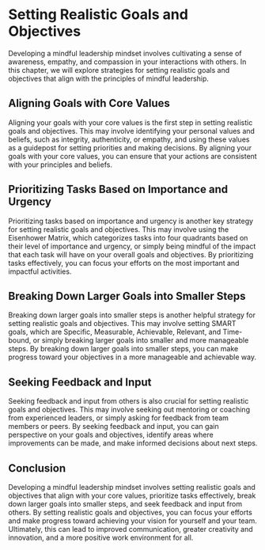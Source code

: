 Setting Realistic Goals and Objectives
==========================================================================================

Developing a mindful leadership mindset involves cultivating a sense of awareness, empathy, and compassion in your interactions with others. In this chapter, we will explore strategies for setting realistic goals and objectives that align with the principles of mindful leadership.

Aligning Goals with Core Values
-------------------------------

Aligning your goals with your core values is the first step in setting realistic goals and objectives. This may involve identifying your personal values and beliefs, such as integrity, authenticity, or empathy, and using these values as a guidepost for setting priorities and making decisions. By aligning your goals with your core values, you can ensure that your actions are consistent with your principles and beliefs.

Prioritizing Tasks Based on Importance and Urgency
--------------------------------------------------

Prioritizing tasks based on importance and urgency is another key strategy for setting realistic goals and objectives. This may involve using the Eisenhower Matrix, which categorizes tasks into four quadrants based on their level of importance and urgency, or simply being mindful of the impact that each task will have on your overall goals and objectives. By prioritizing tasks effectively, you can focus your efforts on the most important and impactful activities.

Breaking Down Larger Goals into Smaller Steps
---------------------------------------------

Breaking down larger goals into smaller steps is another helpful strategy for setting realistic goals and objectives. This may involve setting SMART goals, which are Specific, Measurable, Achievable, Relevant, and Time-bound, or simply breaking larger goals into smaller and more manageable steps. By breaking down larger goals into smaller steps, you can make progress toward your objectives in a more manageable and achievable way.

Seeking Feedback and Input
--------------------------

Seeking feedback and input from others is also crucial for setting realistic goals and objectives. This may involve seeking out mentoring or coaching from experienced leaders, or simply asking for feedback from team members or peers. By seeking feedback and input, you can gain perspective on your goals and objectives, identify areas where improvements can be made, and make informed decisions about next steps.

Conclusion
----------

Developing a mindful leadership mindset involves setting realistic goals and objectives that align with your core values, prioritize tasks effectively, break down larger goals into smaller steps, and seek feedback and input from others. By setting realistic goals and objectives, you can focus your efforts and make progress toward achieving your vision for yourself and your team. Ultimately, this can lead to improved communication, greater creativity and innovation, and a more positive work environment for all.

